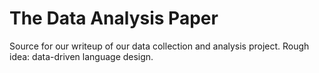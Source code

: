 # The Data Analysis Paper

Source for our writeup of our data collection and analysis project. Rough idea: data-driven language design.
